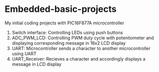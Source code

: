 # Embedded-basic-projects
My initial coding projects with PIC16F877A microcontroller

1. Switch interface: Controlling LEDs using push buttons
2. ADC_PWM_LCD: Controlling PWM duty cycle with potentiometer and displaying corresponding message in 16x2 LCD display
3. UART: Microcontroller sends a character to another microcontroller using UART
4. UART_Receiver: Recieves a character and accordingly displays a message in LCD display
